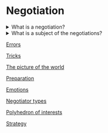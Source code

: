 # Negotiation

<details>
  <summary>What is a negotiation?</summary>

Negotiation is a dialogue between two or more people or parties to reach the desired outcome regarding one or more issues of conflict. It is an interaction between entities who aspire to agree on matters of mutual interest. The agreement can be beneficial for all or some of the parties involved. The negotiators should establish their own needs and wants while also seeking to understand the wants and needs of others involved to increase their chances of closing deals, avoiding conflicts, forming relationships with other parties, or maximizing mutual gains.

</details>

<details>
  <summary>What is a subject of the negotiations?</summary>

The subject of negotiations may be the terms of the transaction or agreement on the deadline for the implementation of a particular task, the conditions for the implementation of this task. It may be some other agreements that are important for both one and the other side.

</details>

[Errors](ERRORS.md)

[Tricks](TRICKS.md)

[The picture of the world](PICTURE_OF_THE_WORLD.md)

[Preparation](PREPARATION.md)

[Emotions](EMOTIONS.md)

[Negotiator types](NEGOTIATOR_TYPES/README.md)

[Polyhedron of interests](POLYHEDRON_OF_INTERESTS.md)

[Strategy](STRATEGY.md)

